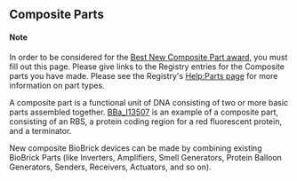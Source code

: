 <h2> Composite Parts</h2>


<div class="highlightBox">
<h4>Note</h4>
<p>In order to be considered for the <a href="http://2015.igem.org/Judging/Awards#SpecialPrizes">Best New Composite Part award</a>, you must fill out this page. Please give links to the Registry entries for the Composite parts you have made. Please see the Registry's <a href="http://parts.igem.org/Help:Parts#Basic_and_Composite_Parts"> Help:Parts page</a> for more information on part types.</p>
</div>

<p>
A composite part is a functional unit of DNA consisting of two or more basic parts assembled together. <a href="http://parts.igem.org/wiki/index.php/Part:BBa_I13507">BBa_I13507</a> is an example of a composite part, consisting of an RBS, a protein coding region for a red fluorescent protein, and a terminator.
</p>

<p>New composite BioBrick devices can be made by combining existing BioBrick Parts (like Inverters, Amplifiers, Smell Generators, Protein Balloon Generators, Senders, Receivers, Actuators, and so on).</p>

